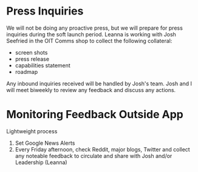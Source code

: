 # Press Inquiries

We will not be doing any proactive press, but we will prepare for press inquiries during the soft launch period. Leanna is working with Josh Seefried in the OIT Comms shop 
to collect the following collateral:

- screen shots
- press release
- capabilities statement
- roadmap 

Any inbound inquiries received will be handled by Josh's team. Josh and I will meet biweekly to review any feedback and discuss any actions. 



# Monitoring Feedback Outside App

Lightweight process 

1. Set Google News Alerts
2. Every Friday afternoon, check Reddit, major blogs, Twitter and collect any noteable feedback to circulate and share with Josh and/or Leadership (Leanna)
